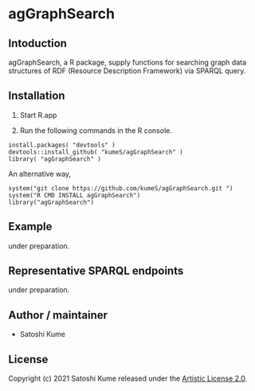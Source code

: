 # agGraphSearch

## Intoduction

agGraphSearch, a R package, supply functions for searching graph data 
structures of RDF (Resource Description Framework) via SPARQL query.

## Installation

1. Start R.app

2. Run the following commands in the R console.

```{R}
install.packages( "devtools" )
devtools::install_github( "kumeS/agGraphSearch" )
library( "agGraphSearch" )
```

An alternative way,

```{R}
system("git clone https://github.com/kumeS/agGraphSearch.git ")
system("R CMD INSTALL agGraphSearch")
library("agGraphSearch")
```

## Example

under preparation.

## Representative SPARQL endpoints 

under preparation.

## Author / maintainer

- Satoshi Kume

## License

Copyright (c) 2021 Satoshi Kume released under the [Artistic License 2.0](http://www.perlfoundation.org/artistic_license_2_0).


